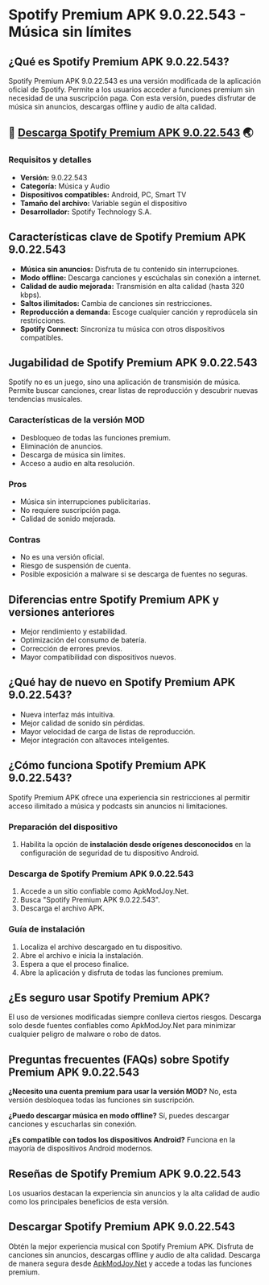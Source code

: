 # Spotify Premium APK 9.0.22.543 - Música sin límites

## ¿Qué es Spotify Premium APK 9.0.22.543?
Spotify Premium APK 9.0.22.543 es una versión modificada de la aplicación oficial de Spotify. Permite a los usuarios acceder a funciones premium sin necesidad de una suscripción paga. Con esta versión, puedes disfrutar de música sin anuncios, descargas offline y audio de alta calidad.

## 🚨 [Descarga Spotify Premium APK 9.0.22.543](https://apkmodjoy.net/id/) 🌏

### Requisitos y detalles
- **Versión:** 9.0.22.543
- **Categoría:** Música y Audio
- **Dispositivos compatibles:** Android, PC, Smart TV
- **Tamaño del archivo:** Variable según el dispositivo
- **Desarrollador:** Spotify Technology S.A.

## Características clave de Spotify Premium APK 9.0.22.543
- **Música sin anuncios:** Disfruta de tu contenido sin interrupciones.
- **Modo offline:** Descarga canciones y escúchalas sin conexión a internet.
- **Calidad de audio mejorada:** Transmisión en alta calidad (hasta 320 kbps).
- **Saltos ilimitados:** Cambia de canciones sin restricciones.
- **Reproducción a demanda:** Escoge cualquier canción y reprodúcela sin restricciones.
- **Spotify Connect:** Sincroniza tu música con otros dispositivos compatibles.

## Jugabilidad de Spotify Premium APK 9.0.22.543
Spotify no es un juego, sino una aplicación de transmisión de música. Permite buscar canciones, crear listas de reproducción y descubrir nuevas tendencias musicales. 


### Características de la versión MOD
- Desbloqueo de todas las funciones premium.
- Eliminación de anuncios.
- Descarga de música sin límites.
- Acceso a audio en alta resolución.

### Pros
- Música sin interrupciones publicitarias.
- No requiere suscripción paga.
- Calidad de sonido mejorada.

### Contras
- No es una versión oficial.
- Riesgo de suspensión de cuenta.
- Posible exposición a malware si se descarga de fuentes no seguras.

## Diferencias entre Spotify Premium APK y versiones anteriores
- Mejor rendimiento y estabilidad.
- Optimización del consumo de batería.
- Corrección de errores previos.
- Mayor compatibilidad con dispositivos nuevos.

## ¿Qué hay de nuevo en Spotify Premium APK 9.0.22.543?
- Nueva interfaz más intuitiva.
- Mejor calidad de sonido sin pérdidas.
- Mayor velocidad de carga de listas de reproducción.
- Mejor integración con altavoces inteligentes.

## ¿Cómo funciona Spotify Premium APK 9.0.22.543?
Spotify Premium APK ofrece una experiencia sin restricciones al permitir acceso ilimitado a música y podcasts sin anuncios ni limitaciones.

### Preparación del dispositivo
1. Habilita la opción de **instalación desde orígenes desconocidos** en la configuración de seguridad de tu dispositivo Android.

### Descarga de Spotify Premium APK 9.0.22.543
1. Accede a un sitio confiable como ApkModJoy.Net.
2. Busca "Spotify Premium APK 9.0.22.543".
3. Descarga el archivo APK.

### Guía de instalación
1. Localiza el archivo descargado en tu dispositivo.
2. Abre el archivo e inicia la instalación.
3. Espera a que el proceso finalice.
4. Abre la aplicación y disfruta de todas las funciones premium.

## ¿Es seguro usar Spotify Premium APK?
El uso de versiones modificadas siempre conlleva ciertos riesgos. Descarga solo desde fuentes confiables como ApkModJoy.Net para minimizar cualquier peligro de malware o robo de datos.

## Preguntas frecuentes (FAQs) sobre Spotify Premium APK 9.0.22.543
**¿Necesito una cuenta premium para usar la versión MOD?**
No, esta versión desbloquea todas las funciones sin suscripción.

**¿Puedo descargar música en modo offline?**
Sí, puedes descargar canciones y escucharlas sin conexión.

**¿Es compatible con todos los dispositivos Android?**
Funciona en la mayoría de dispositivos Android modernos.

## Reseñas de Spotify Premium APK 9.0.22.543
Los usuarios destacan la experiencia sin anuncios y la alta calidad de audio como los principales beneficios de esta versión.

## Descargar Spotify Premium APK 9.0.22.543
Obtén la mejor experiencia musical con Spotify Premium APK. Disfruta de canciones sin anuncios, descargas offline y audio de alta calidad. Descarga de manera segura desde [ApkModJoy.Net](https://ApkModJoy.Net) y accede a todas las funciones premium.
